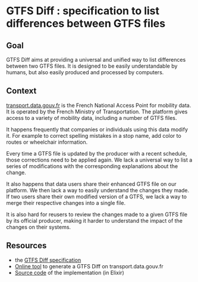 # GTFS Diff : specification to list differences between GTFS files

## Goal
GTFS Diff aims at providing a universal and unified way to list differences between two GTFS files. It is designed to be easily understandable by humans, but also easily produced and processed by computers.

## Context
[transport.data.gouv.fr](transport.data.gouv.fr) is the French National Access Point for mobility data. It is operated by the French Ministry of Transportation. The platform gives access to a variety of mobility data, including a number of GTFS files.

It happens frequently that companies or individuals using this data modify it. For example to correct spelling mistakes in a stop name, add color to routes or wheelchair information.

Every time a GTFS file is updated by the producer with a recent schedule, those corrections need to be applied again. We lack a universal way to list a series of modifications with the corresponding explanations about the change.

It also happens that data users share their enhanced GTFS file on our platform. We then lack a way to easily understand the changes they made. If two users share their own modified version of a GTFS, we lack a way to merge their respective changes into a single file.

It is also hard for reusers to review the changes made to a given GTFS file by its official producer, making it harder to understand the impact of the changes on their systems.

## Resources
- the [GTFS Diff specification](specification.md)
- [Online tool](https://transport.data.gouv.fr/tools/beta/gtfs_diff) to generate a GTFS Diff on transport.data.gouv.fr
- [Source code](https://github.com/etalab/transport-site/blob/b6bdd7749192e52bccb9ecbb33e436b56c9fd693/apps/transport/lib/transport/gtfs_diff.ex) of the implementation (in Elixir)
